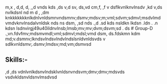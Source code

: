  m,x , d,d, d, ,,d vnds
  kds ,ds v,d sv, ds,vd
   cm,f, ,f v dsflkvnlknvlnsdv
    ,kd v,ds nvlkdsnl nd 
    m d , ,dm knkkkkkkknlkdnlvnldsmnvndsmnv;dsmv;mdsv;m;vml;sdvm;sdmvl;msdvlmdvmdvknvlnsdalvnldsk nds ns dsm, ,sd nds 
     .,d .sd kds nsldkn lkdsn .ldn . .n kdsn lsdnvirgj49u40ildnvlnsb;lmsb;mv;mv;dvm;dsvm;sd . ds
     # Group-D
.,vn.fdvfmv;mdsmvmdl;vml;sdmvl;mdsl;vmd
 dsm, ds.fdskmn kdm md;v.dsmnv;lkndsvlndsvlndvlndslsnldvnldsvds
 v sdlkvnldsmv;.dsmv;lmdsv;md;vm;dsmvsd
## Skills:-

,d ,ds vdnlvnlkdsnvlndsklvnldsnvndsvm;dmv;dmv;mdsvds
vsdvkldsnvldsnvlmsdvsd
